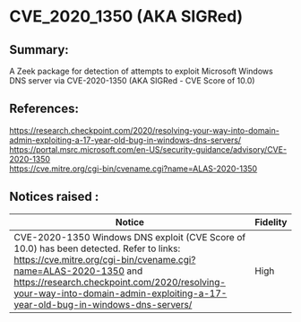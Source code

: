 # CVE_2020_1350 (AKA SIGRed)

## Summary:  
A Zeek package for detection of attempts to exploit Microsoft Windows DNS server via CVE-2020-1350 (AKA SIGRed - CVE Score of 10.0)

## References: 
https://research.checkpoint.com/2020/resolving-your-way-into-domain-admin-exploiting-a-17-year-old-bug-in-windows-dns-servers/     
https://portal.msrc.microsoft.com/en-US/security-guidance/advisory/CVE-2020-1350  
https://cve.mitre.org/cgi-bin/cvename.cgi?name=ALAS-2020-1350  

## Notices raised :   

| Notice | Fidelity  |
| -------- | ---------------------- |
|CVE-2020-1350 Windows DNS exploit (CVE Score of 10.0) has been detected. Refer to links:  https://cve.mitre.org/cgi-bin/cvename.cgi?name=ALAS-2020-1350 and https://research.checkpoint.com/2020/resolving-your-way-into-domain-admin-exploiting-a-17-year-old-bug-in-windows-dns-servers/|High| 


